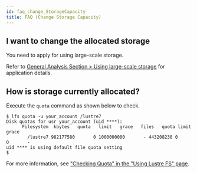 ```yaml
---
id: faq_change_StorageCapacity
title: FAQ (Change Storage Capacity)
---
```


## I want to change the allocated storage

You need to apply for using large-scale storage.

Refer to [General Analysis Section > Using large-scale storage](/general_analysis_division/largescale_storage) for application details.


## How is storage currently allocated?

Execute the `quota` command as shown below to check.

```
$ lfs quota -u your_account /lustre7
Disk quotas for usr your_account (uid ****):
      Filesystem  kbytes   quota   limit   grace   files   quota limit  
grace
        /lustre7 982177580       0 1000000000       - 443208230 0      
0       -
uid **** is using default file quota setting
$
```

For more information, see ["Checking Quota" in the "Using Lustre FS" page](/general_analysis_division/ga_lustre/#checking-quota).


